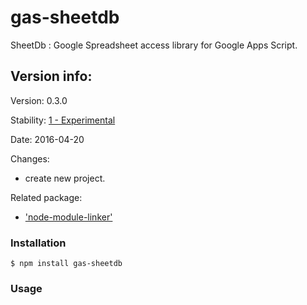 # gas-sheetdb

SheetDb : Google Spreadsheet access library for Google Apps Script.

## Version info:

Version: 0.3.0

Stability: [1 - Experimental](http://nodejs.org/api/documentation.html#documentation_stability_index)

Date: 2016-04-20

Changes:
- create new project.

Related package:
* ['node-module-linker'](https://www.npmjs.org/package/node-module-linker)


### Installation
```shell
$ npm install gas-sheetdb
```

### Usage
